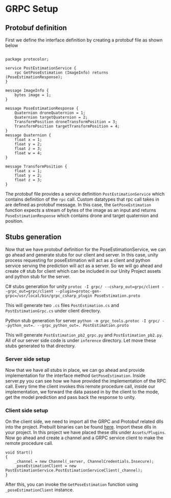 #  GRPC Setup

## Protobuf definition

First we define the interface definition by creating a protobuf file as shown below

```syntax = "proto3";

package protocolor;

service PostEstimationService {
    rpc GetPoseEstimation (ImageInfo) returns (PoseEstimationResponse);
}

message ImageInfo {
    bytes image = 1;
}

message PoseEstimationResponse {
    Quaternion droneQuaternion = 1;
    Quaternion targetQuaternion = 2;
    TransformPosition droneTransformPosition = 3;
    TransformPosition targetTransformPosition = 4;
}
message Quaternion {
    float x = 1;
    float y = 2;
    float z = 3;
    float w = 4;
}

message TransformPosition {
    float x = 1;
    float y = 2;
    float z = 3;
}
```

The protobuf file provides a service definition `PostEstimationService` which contains definition of the `rpc` call. Custom datatypes that rpc call takes in are defined as protobuf message. In this case, the `GetPoseEstimation` function expects a stream of bytes of the image as an input and returns `PoseEstimationResponse` which contains drone and target quaternion and position.

## Stubs generation

Now that we have protobuf definition for the PoseEstimationService, we can go ahead and generate stubs for our client and server. In this case, unity process requesting for poseEstimation will act as a client and python service serving the prediction will act as a server. So  we will go ahead and create c# stub for client which can be included in our Unity Project assets and python stub for the server.

C# stubs generation for unity
`protoc -I grpc/ --csharp_out=grpc/client --grpc_out=grpc/client --plugin=protoc-gen-grpc=/usr/local/bin/grpc_csharp_plugin PoseEstimation.proto`

This will generate two `.cs` files `PostEstimation.cs` and `PostEstimationGrpc.cs` under client directory.

Python stub generation for server
`python -m grpc_tools.protoc -I grpc/ --python_out=. --grpc_python_out=. PostEstimation.proto`

This will generate `PostEstimation_pb2_grpc.py` and `PostEstimation_pb2.py`. All of our server side code is under `inference` directory. Let move these stubs generated to that directory.

### Server side setup
Now that we have all stubs in place, we can go ahead and provide implementation for the interface method `GetPoseEstimation`. Inside server.py you can see how we have provided the implementation of the RPC call. Every time the client invokes this remote procedure call, inside our implementation, we forward the data passed in by the client  to the mode, get the model prediction and pass back the response to unity.


### Client side setup
On the client side, we need to import all the GRPC and Protobuf related dlls into the project. Prebuilt binaries can be found [here](https://packages.grpc.io/archive/2019/11/6950e15882f28e43685e948a7e5227bfcef398cd-6d642d6c-a6fc-4897-a612-62b0a3c9026b/index.xml).
Import these dlls in your project. In this project we have placed these dlls under `Assets/Plugins`. 
Now go ahead and create a channel and a GRPC service client to make the remote procedure call.

```
void Start()
{
    _channel = new Channel(_server, ChannelCredentials.Insecure);
    _poseEstimationClient = new PostEstimationService.PostEstimationServiceClient(_channel);
}
```

After this, you can invoke the `GetPoseEstimation` function using `_poseEstimationClient` instance.

